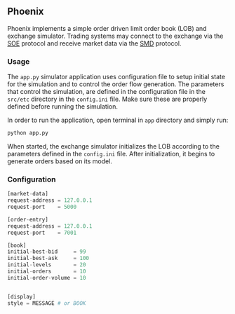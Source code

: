 Phoenix
----
Phoenix implements a simple order driven limit order book (LOB) and exchange simulator. Trading systems may connect to the exchange via the [SOE](../eridanus/readme.md) protocol and receive market data via the [SMD](../fornax/readme.md) protocol.

### Usage
 The `app.py` simulator application uses configuration file to setup initial state for the simulation and to control the order flow generation. The parameters that control the simulation, are defined in the configuration file in the `src/etc` directory in the `config.ini` file. Make sure these are properly defined before running the simulation.
 
 In order to run the application, open terminal in `app` directory and simply run: 
```python
python app.py
```
When started, the exchange simulator initializes the LOB according to the parameters defined in the `config.ini` file.
After initialization, it begins to generate orders based on its model.

### Configuration

```python
[market-data]
request-address = 127.0.0.1  
request-port    = 5000

[order-entry]
request-address = 127.0.0.1
request-port    = 7001

[book]
initial-best-bid     = 99
initial-best-ask     = 100
initial-levels       = 20
initial-orders       = 10
initial-order-volume = 10


[display]
style = MESSAGE # or BOOK
```

